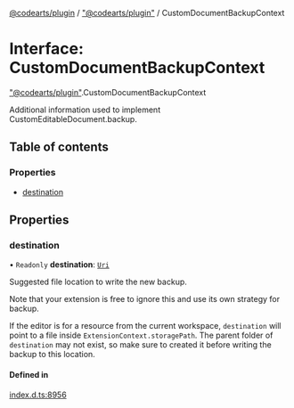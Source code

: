 [@codearts/plugin](../README.md) / ["@codearts/plugin"](../modules/_codearts_plugin_.md) / CustomDocumentBackupContext

# Interface: CustomDocumentBackupContext

["@codearts/plugin"](../modules/_codearts_plugin_.md).CustomDocumentBackupContext

Additional information used to implement CustomEditableDocument.backup.

## Table of contents

### Properties

- [destination](codearts_plugin_.CustomDocumentBackupContext.md#destination)

## Properties

### destination

• `Readonly` **destination**: [`Uri`](../classes/codearts_plugin_.Uri.md)

Suggested file location to write the new backup.

Note that your extension is free to ignore this and use its own strategy for backup.

If the editor is for a resource from the current workspace, `destination` will point to a file inside
`ExtensionContext.storagePath`. The parent folder of `destination` may not exist, so make sure to created it
before writing the backup to this location.

#### Defined in

[index.d.ts:8956](https://github.com/shuyaqian/cloudide-plugin-api/blob/3fbdd11/index.d.ts#L8956)
